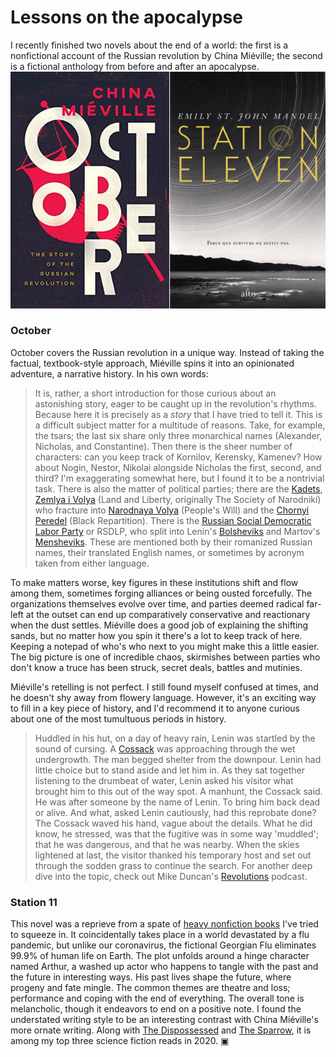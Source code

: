 # Lessons on the apocalypse
I recently finished two novels about the end of a world: the first is a nonfictional account of the Russian revolution by China Miéville; the second is a fictional anthology from before and after an apocalypse.
![book covers for October and Station eleven](books.png)

### October
October covers the Russian revolution in a unique way. Instead of taking the factual, textbook-style approach, Miéville spins it into an opinionated adventure, a narrative history. In his own words: 
> It is, rather, a short introduction for those curious about an astonishing story, eager to be caught up in the revolution's rhythms. Because here it is precisely as a *story* that I have tried to tell it.
This is a difficult subject matter for a multitude of reasons. Take, for example, the tsars; the last six share only three monarchical names (Alexander, Nicholas, and Constantine). Then there is the sheer number of characters: can you keep track of Kornilov, Kerensky, Kamenev? How about Nogin, Nestor, Nikolai alongside Nicholas the first, second, and third? I'm exaggerating somewhat here, but I found it to be a nontrivial task. There is also the matter of political parties; there are the [Kadets](https://en.wikipedia.org/wiki/Constitutional_Democratic_Party), [Zemlya i Volya](https://en.wikipedia.org/wiki/Land_and_Liberty_&lpar;Russia&rpar;) (Land and Liberty, originally The Society of Narodniki) who fracture into [Narodnaya Volya](https://en.wikipedia.org/wiki/Narodnaya_Volya) (People's Will) and the [Chornyi Peredel](https://en.wikipedia.org/wiki/Black_Repartition) (Black Repartition). There is the [Russian Social Democratic Labor Party](https://en.wikipedia.org/wiki/Russian_Social_Democratic_Labour_Party) or RSDLP, who split into Lenin's [Bolsheviks](https://en.wikipedia.org/wiki/Bolsheviks) and Martov's [Mensheviks](https://en.wikipedia.org/wiki/Mensheviks). These are mentioned both by their romanized Russian names, their translated English names, or sometimes by acronym taken from either language.

To make matters worse, key figures in these institutions shift and flow among them, sometimes forging alliances or being ousted forcefully. The organizations themselves evolve over time, and parties deemed radical far-left at the outset can end up comparatively conservative and reactionary when the dust settles. Miéville does a good job of explaining the shifting sands, but no matter how you spin it there's a lot to keep track of here. Keeping a notepad of who's who next to you might make this a little easier. The big picture is one of incredible chaos, skirmishes between parties who don't know a truce has been struck, secret deals, battles and mutinies. 

Miéville's retelling is not perfect. I still found myself confused at times, and he doesn't shy away from flowery language. However, it's an exciting way to fill in a key piece of history, and I'd recommend it to anyone curious about one of the most tumultuous periods in history. 
> Huddled in his hut, on a day of heavy rain, Lenin was startled by the sound of cursing. A [Cossack](https://en.wikipedia.org/wiki/Cossacks) was approaching through the wet undergrowth. The man begged shelter from the downpour. Lenin had little choice but to stand aside and let him in. As they sat together listening to the drumbeat of water, Lenin asked his visitor what brought him to this out of the way spot. A manhunt, the Cossack said. He was after someone by the name of Lenin. To bring him back dead or alive. And what, asked Lenin cautiously, had this reprobate done? The Cossack waved his hand, vague about the details. What he did know, he stressed, was that the fugitive was in some way 'muddled'; that he was dangerous, and that he was nearby. When the skies lightened at last, the visitor thanked his temporary host and set out through the sodden grass to continue the search.
For another deep dive into the topic, check out Mike Duncan's [Revolutions](https://thehistoryofrome.typepad.com/revolutions_podcast/) podcast.

### Station 11
This novel was a reprieve from a spate of [heavy nonfiction books](https://www.penguinrandomhouse.com/books/557121/climate-leviathan-by-joel-wainwright-and-geoff-mann/) I've tried to squeeze in. It coincidentally takes place in a world devastated by a flu pandemic, but unlike our coronavirus, the fictional Georgian Flu eliminates 99.9% of human life on Earth. The plot unfolds around a hinge character named Arthur, a washed up actor who happens to tangle with the past and the future in interesting ways. His past lives shape the future, where progeny and fate mingle. The common themes are theatre and loss; performance and coping with the end of everything. The overall tone is melancholic, though it endeavors to end on a positive note. I found the understated writing style to be an interesting contrast with China Miéville's more ornate writing. Along with [The Dispossessed](http://www.strlog.net/2020-10-30) and [The Sparrow](https://en.wikipedia.org/wiki/The_Sparrow_%28novel%29), it is among my top three science fiction reads in 2020. ▣